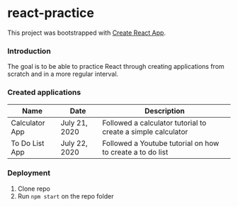 # react-practice

This project was bootstrapped with [Create React App](https://github.com/facebook/create-react-app).

### Introduction

The goal is to be able to practice React through creating applications from scratch and in a more regular interval.

### Created applications

| Name | Date | Description |
| ---- | ---- | ----------- |
| Calculator App | July 21, 2020 | Followed a calculator tutorial to create a simple calculator |
| To Do List App | July 22, 2020 | Followed a Youtube tutorial on how to create a to do list |

### Deployment

1. Clone repo
2. Run `npm start` on the repo folder
